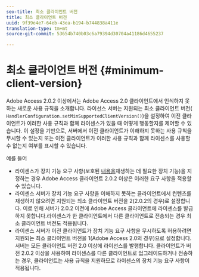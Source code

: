 ```yaml
---
seo-title: 최소 클라이언트 버전
title: 최소 클라이언트 버전
uuid: 9f39e4e7-64eb-43ea-b194-b744838a411e
translation-type: tm+mt
source-git-commit: 53654b740b03c6a79394d30704a41186d4655237

---
```



# 최소 클라이언트 버전 {#minimum-client-version}

Adobe Access 2.0.2 이상에서는 Adobe Access 2.0 클라이언트에서 인식하지 못하는 새로운 사용 규칙을 소개합니다. 라이선스 서버는 지원되는 최소 클라이언트 버전( `HandlerConfiguration.setMinSupportedClientVersion()`)을 설정하여 이전 클라이언트가 이러한 사용 규칙과 함께 라이센스가 있을 때 어떻게 행동할지를 제어할 수 있습니다. 이 설정을 기반으로, 서버에서 이전 클라이언트가 이해하지 못하는 사용 규칙을 무시할 수 있는지 또는 이전 클라이언트가 이러한 사용 규칙과 함께 라이센스를 사용할 수 없는지 여부를 표시할 수 있습니다.

예를 들어

* 라이센스가 장치 기능 요구 사항(보호된 [내용을](../../../aaxs-protecting-content/content-introduction/content-usage-rules/content-runtime-application-restrictions/content-device-capabilities.md)재생하는 데 필요한 장치 기능)을 지정하는 경우 Adobe Access 클라이언트 2.0.2 이상은 이러한 요구 사항을 적용할 수 있습니다.
* 라이센스 서버가 장치 기능 요구 사항을 이해하지 못하는 클라이언트에서 컨텐츠를 재생하지 않으려면 지원되는 최소 클라이언트 버전을 2(2.0.2의 경우)로 설정합니다. 이로 인해 서버가 2.0.2 이전에 Adobe Access 클라이언트에 라이센스를 발급하지 못합니다.라이센스가 한 클라이언트에서 다른 클라이언트로 전송되는 경우 최소 클라이언트 버전도 적용됩니다.
* 라이센스 서버가 이전 클라이언트가 장치 기능 요구 사항을 무시하도록 허용하려면 지원되는 최소 클라이언트 버전을 1(Adobe Access 2.0의 경우)으로 설정합니다. 서버는 모든 클라이언트 버전 2.0 이상에 라이선스를 발행합니다. 클라이언트가 버전 2.0.2 이상을 사용하여 라이센스를 다른 클라이언트로 업그레이드하거나 전송하는 경우, 클라이언트는 사용 규칙을 지원하므로 라이센스의 장치 기능 요구 사항이 적용됩니다.

